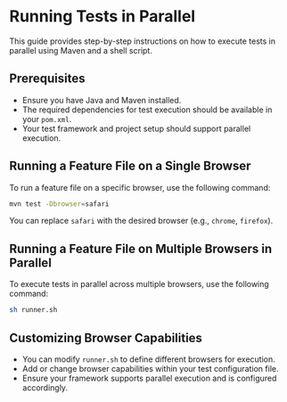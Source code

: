 # Running Tests in Parallel

This guide provides step-by-step instructions on how to execute tests in parallel using Maven and a shell script.

## Prerequisites

- Ensure you have Java and Maven installed.
- The required dependencies for test execution should be available in your `pom.xml`.
- Your test framework and project setup should support parallel execution.

## Running a Feature File on a Single Browser

To run a feature file on a specific browser, use the following command:

```sh
mvn test -Dbrowser=safari
```

You can replace `safari` with the desired browser (e.g., `chrome`, `firefox`).

## Running a Feature File on Multiple Browsers in Parallel

To execute tests in parallel across multiple browsers, use the following command:

```sh
sh runner.sh
```

## Customizing Browser Capabilities

- You can modify `runner.sh` to define different browsers for execution.
- Add or change browser capabilities within your test configuration file.
- Ensure your framework supports parallel execution and is configured accordingly.
